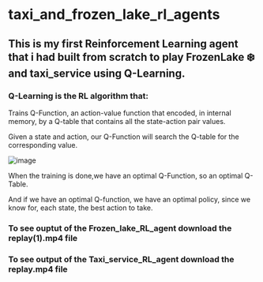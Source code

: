 # taxi_and_frozen_lake_rl_agents

## This is my first Reinforcement Learning agent that i had built from scratch to play FrozenLake ❄️ and taxi_service using Q-Learning.

### Q-Learning is the RL algorithm that:

Trains Q-Function, an action-value function that encoded, in internal memory, by a Q-table that contains all the state-action pair values.

Given a state and action, our Q-Function will search the Q-table for the corresponding value.

![image](https://github.com/BHEESETTIANAND/taxi_and_frozen_lake_rl_agents/assets/101445444/2fac5751-140d-4c0e-90c8-7565e434d311)

When the training is done,we have an optimal Q-Function, so an optimal Q-Table.

And if we have an optimal Q-function, we have an optimal policy, since we know for, each state, the best action to take.

### To see ouptut of the Frozen_lake_RL_agent download the replay(1).mp4 file

### To see output of the Taxi_service_RL_agent download the replay.mp4 file
